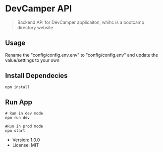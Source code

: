 # DevCamper API

> Backend API for DevCamper applicaiton, whihc is a bootcamp directory website

## Usage

Rename the "config/config.env.env" to "config/config.env" and update the value/settings to your own

## Install Dependecies

```
npm install
```

## Run App

```
# Run in dev mode
npm run dev

#Run in prod mode
npm start
```

- Version: 1.0.0
- License: MIT
